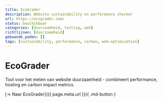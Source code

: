 ```yaml
---
title: EcoGrader
description: Website sustainability en performance checker
url: https://ecograder.com/
status: beschikbaar
categories: [duurzaamheid, testing, web]
richtlijnen: [duurzaamheid]
gebaande_paden: []
tags: [sustainability, performance, carbon, web-optimization]
---
```


# EcoGrader

Tool voor het meten van website duurzaamheid - combineert performance, hosting en carbon impact metrics.

[→ Naar EcoGrader]({{ page.meta.url }}){ .md-button }
